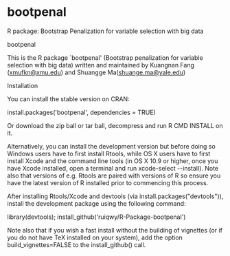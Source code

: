 # bootpenal
R package: Bootstrap Penalization for variable selection with big data

bootpenal

This is the R package `bootpenal' (Bootstrap penalization for variable selection with big data) written and maintained by Kuangnan Fang (xmufkn@xmu.edu) and Shuangge Ma(shuange.ma@yale.edu)


Installation

You can install the stable version on CRAN:

install.packages('bootpenal', dependencies = TRUE)

Or download the zip ball or tar ball, decompress and run  R CMD INSTALL  on it.

Alternatively, you can install the development version but before doing so Windows users have to first install Rtools, while OS X users have to first install Xcode and the command line tools (in OS X 10.9 or higher, once you have Xcode installed, open a terminal and run xcode-select --install). Note also that versions of e.g. Rtools are paired with versions of R so ensure you have the latest version of R installed prior to commencing this process.

After installing Rtools/Xcode and devtools (via install.packages("devtools")), install the development package using the following command:

library(devtools); install_github('ruiqwy/R-Package-bootpenal')

Note also that if you wish a fast install without the building of vignettes (or if you do not have TeX installed on your system), add the option build_vignettes=FALSE to the install_github() call.

